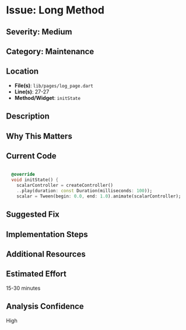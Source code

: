 # Issue: Long Method

## Severity: Medium

## Category: Maintenance

## Location
- **File(s)**: `lib/pages/log_page.dart`
- **Line(s)**: 27-27
- **Method/Widget**: `initState`

## Description


## Why This Matters


## Current Code
```dart

  @override
  void initState() {
    scalarController = createController()
    ..play(duration: const Duration(milliseconds: 100));
    scalar = Tween(begin: 0.0, end: 1.0).animate(scalarController);
```

## Suggested Fix


## Implementation Steps


## Additional Resources


## Estimated Effort
15-30 minutes

## Analysis Confidence
High
